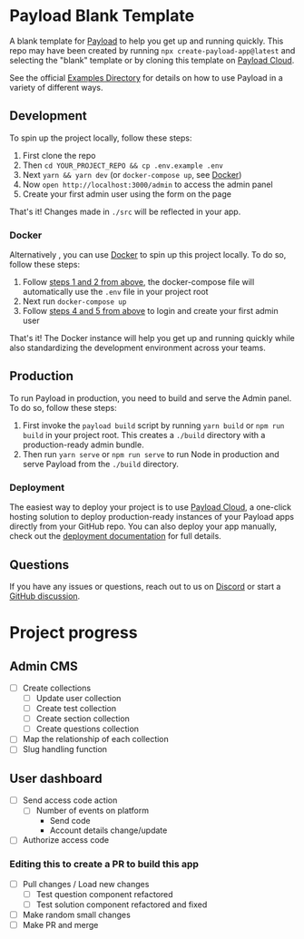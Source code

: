 # Payload Blank Template

A blank template for [Payload](https://github.com/payloadcms/payload) to help you get up and running quickly. This repo may have been created by running `npx create-payload-app@latest` and selecting the "blank" template or by cloning this template on [Payload Cloud](https://payloadcms.com/new/clone/blank).

See the official [Examples Directory](https://github.com/payloadcms/payload/tree/main/examples) for details on how to use Payload in a variety of different ways.

## Development

To spin up the project locally, follow these steps:

1. First clone the repo
1. Then `cd YOUR_PROJECT_REPO && cp .env.example .env`
1. Next `yarn && yarn dev` (or `docker-compose up`, see [Docker](#docker))
1. Now `open http://localhost:3000/admin` to access the admin panel
1. Create your first admin user using the form on the page

That's it! Changes made in `./src` will be reflected in your app.

### Docker

Alternatively , you can use [Docker](https://www.docker.com) to spin up this project locally. To do so, follow these steps:

1. Follow [steps 1 and 2 from above](#development), the docker-compose file will automatically use the `.env` file in your project root
1. Next run `docker-compose up`
1. Follow [steps 4 and 5 from above](#development) to login and create your first admin user

That's it! The Docker instance will help you get up and running quickly while also standardizing the development environment across your teams.

## Production

To run Payload in production, you need to build and serve the Admin panel. To do so, follow these steps:

1. First invoke the `payload build` script by running `yarn build` or `npm run build` in your project root. This creates a `./build` directory with a production-ready admin bundle.
1. Then run `yarn serve` or `npm run serve` to run Node in production and serve Payload from the `./build` directory.

### Deployment

The easiest way to deploy your project is to use [Payload Cloud](https://payloadcms.com/new/import), a one-click hosting solution to deploy production-ready instances of your Payload apps directly from your GitHub repo. You can also deploy your app manually, check out the [deployment documentation](https://payloadcms.com/docs/production/deployment) for full details.

## Questions

If you have any issues or questions, reach out to us on [Discord](https://discord.com/invite/payload) or start a [GitHub discussion](https://github.com/payloadcms/payload/discussions).

# Project progress

## Admin CMS
- [ ] Create collections
  - [ ] Update user collection
  - [ ] Create test collection
  - [ ] Create section collection
  - [ ] Create questions collection
- [ ] Map the relationship of each collection
- [ ] Slug handling function

## User dashboard
- [ ] Send access code action
  - [ ] Number of events on platform
    - Send code
    - Account details change/update
- [ ] Authorize access code

### Editing this to create a PR to build this app
- [ ] Pull changes / Load new changes
  - [ ] Test question component refactored
  - [ ] Test solution component refactored and fixed
- [ ] Make random small changes
- [ ] Make PR and merge